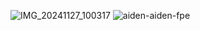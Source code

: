 ![IMG_20241127_100317](https://github.com/user-attachments/assets/1b1d12dc-d473-45ff-96a4-8ee845fc8517)
![aiden-aiden-fpe](https://github.com/user-attachments/assets/2bbef814-3fae-415f-b04d-314146bf3f1a)
